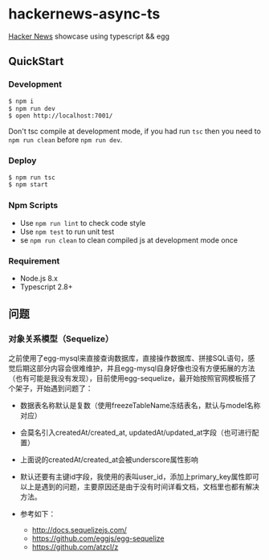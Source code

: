 # hackernews-async-ts

[Hacker News](https://news.ycombinator.com/) showcase using typescript && egg

## QuickStart

### Development

```bash
$ npm i
$ npm run dev
$ open http://localhost:7001/
```

Don't tsc compile at development mode, if you had run `tsc` then you need to `npm run clean` before `npm run dev`.

### Deploy

```bash
$ npm run tsc
$ npm start
```

### Npm Scripts

- Use `npm run lint` to check code style
- Use `npm test` to run unit test
- se `npm run clean` to clean compiled js at development mode once

### Requirement

- Node.js 8.x
- Typescript 2.8+

## 问题
### 对象关系模型（Sequelize）
之前使用了egg-mysql来直接查询数据库，直接操作数据库、拼接SQL语句，感觉后期这部分内容会很难维护，并且egg-mysql自身好像也没有方便拓展的方法（也有可能是我没有发现），目前使用egg-sequelize，最开始按照官网模板搭了个架子，开始遇到问题了：
- 数据表名称默认是复数（使用freezeTableName冻结表名，默认与model名称对应）
- 会莫名引入createdAt/created_at, updatedAt/updated_at字段（也可进行配置）
- 上面说的createdAt/created_at会被underscore属性影响
- 默认还要有主键id字段，我使用的表叫user_id，添加上primary_key属性即可
以上是遇到的问题，主要原因还是由于没有时间详看文档，文档里也都有解决方法。

- 参考如下：
  - http://docs.sequelizejs.com/
  - https://github.com/eggjs/egg-sequelize
  - https://github.com/atzcl/z
